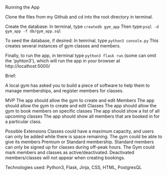 Running the App

Clone the files from my Github and cd into the root directory in terminal.

Create the database: In terminal, type ```createdb gym_app```
Then type:```psql -d gym_app -f db/gym_app.sql```

To seed the database, if desired: In temrinal, type ```python3 console.py```
This creates several instances of gym classes and members.

Finally, to run the app, in terminal type ```python3 flask run``` (some can omit the 'pyhton3'), which will run the app in your browser at http://localhost:5000/

Brief:

A local gym has asked you to build a piece of software to help them to manage memberships, and register members for classes.

MVP
The app should allow the gym to create and edit Members The app should allow the gym to create and edit Classes The app should allow the gym to book members on specific classes The app should show a list of all upcoming classes The app should show all members that are booked in for a particular class.

Possible Extensions
Classes could have a maximum capacity, and users can only be added while there is space remaining. The gym could be able to give its members Premium or Standard membership. Standard members can only be signed up for classes during off-peak hours. The Gym could mark members and classes as active/deactivated. Deactivated members/classes will not appear when creating bookings.

Technologies used:
Python3, Flask, Jinja, CSS, HTML, PostgresQL